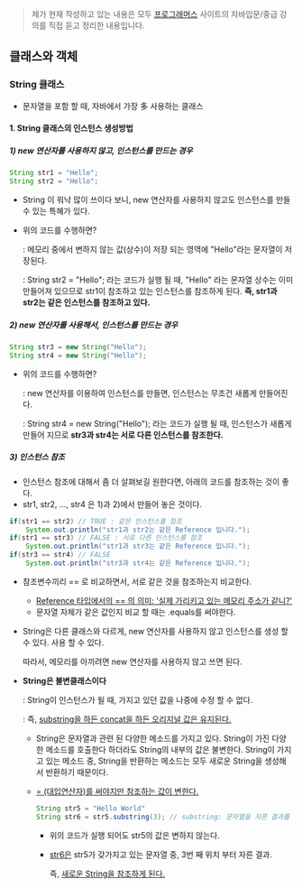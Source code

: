 > 제가 현재 작성하고 있는 내용은 모두 [프로그래머스]( https://programmers.co.kr/learn ) 사이트의 자바입문/중급 강의를 직접 듣고 정리한 내용입니다.


## 클래스와 객체

### String 클래스

- 문자열을 포함 할 때, 자바에서 가장 多 사용하는 클래스

  

#### 1. String 클래스의 인스턴스 생성방법

##### 1) new 연산자를 사용하지 않고, 인스턴스를 만드는 경우

```java
String str1 = "Hello";
String str2 = "Hello";
```

- String 이 워낙 많이 쓰이다 보니, new 연산자를 사용하지 않고도 인스턴스를 만들 수 있는 특혜가 있다.

- 위의 코드를 수행하면? 

  : 메모리 중에서 변하지 않는 값(상수)이 저장 되는 영역에 "Hello"라는 문자열이 저장된다.

  : String str2 = "Hello"; 라는 코드가 실행 될 때, "Hello" 라는 문자열 상수는 이미 만들어져 있으므로 str1이 참조하고 있는 인스턴스를 참조하게 된다. **즉, str1과 str2는 같은 인스턴스를 참조하고 있다.**

##### 2) new 연산자를 사용해서, 인스턴스를 만드는 경우

```java
String str3 = new String("Hello");
String str4 = new String("Hello");
```

- 위의 코드를 수행하면?

  : new 연산자를 이용하여 인스턴스를 만들면, 인스턴스는 무조건 새롭게 만들어진다.

  : String str4 = new String("Hello"); 라는 코드가 실행 될 때, 인스턴스가 새롭게 만들어 지므로 **str3과 str4는 서로 다른 인스턴스를 참조한다.**

##### 3) 인스턴스 참조

- 인스턴스 참조에 대해서 좀 더 살펴보길 원한다면, 아래의 코드를 참조하는 것이 좋다.
- str1, str2, ..., str4 은 1)과 2)에서 만들어 놓은 것이다.

```java
if(str1 == str2) // TRUE : 같은 인스턴스를 참조
    System.out.println("str1과 str2는 같은 Reference 입니다.");
if(str1 == str3) // FALSE : 서로 다른 인스턴스를 참조
    System.out.println("str1과 str3는 같은 Reference 입니다.");
if(str3 == str4) // FALSE
    System.out.println("str3과 str4는 같은 Reference 입니다.");
```

- 참조변수끼리 == 로 비교하면서, 서로 같은 것을 참조하는지 비교한다.
  - <u>Reference 타입에서의 == 의 의미: '실제 가리키고 있는 메모리 주소가 같니?'</u>
  - 문자열 자체가 같은 값인지 비교 할 때는 .equals를 써야한다.

- String은 다른 클래스와 다르게, new 연산자를 사용하지 않고 인스턴스를 생성 할 수 있다. 사용 할 수 있다.

  따라서, 메모리를 아끼려면 new 연산자를 사용하지 않고 쓰면 된다.

- **String은 불변클래스이다**

  : String이 인스턴스가 될 때, 가지고 있던 값을 나중에 수정 할 수 없다.

  : 즉, <u>substring을 하든 concat을 하든 오리지널 값은 유지된다.</u>

  - String은 문자열과 관련 된 다양한 메소드를 가지고 있다. String이 가진 다양한 메소드를 호출한다 하더라도 String의 내부의 값은 불변한다. String이 가지고 있는 메소드 중, String을 반환하는 메소드는 모두 새로운 String을 생성해서 반환하기 때문이다. 

  - <u>= (대입연산자)를 써야지만 참조하는 값이 변한다.</u>

    ```java
    String str5 = "Hello World"
    String str6 = str5.substring(3); // substring: 문자열을 자른 결과를 반환
    ```

    - 위의 코드가 실행 되어도 str5의 값은 변하지 않는다.

    - <u>str6은</u> str5가 갖가지고 있는 문자열 중, 3번 째 위치 부터 자른 결과.

       즉, <u>새로운 String을 참조하게 된다.</u>
